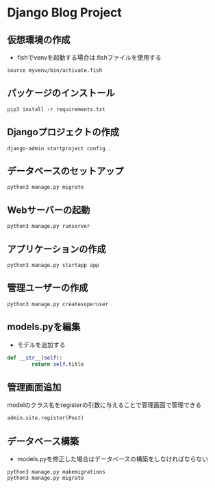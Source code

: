 # Django Blog Project

## 仮想環境の作成
- fishでvenvを起動する場合は.fishファイルを使用する
```fish
source myvenv/bin/activate.fish
```

## パッケージのインストール
```fish
pip3 install -r requirements.txt
```

## Djangoプロジェクトの作成
```fish
django-admin startproject config .
```

## データベースのセットアップ
```fish
python3 manage.py migrate
```

## Webサーバーの起動
```fish
python3 manage.py runserver
```

## アプリケーションの作成
```fish
python3 manage.py startapp app
```

## 管理ユーザーの作成
```fish
python3 manage.py createsuperuser
```

## models.pyを編集
- モデルを追加する
```python
def __str__(self):
		return self.title
```

## 管理画面追加
modelのクラス名をregisterの引数に与えることで管理画面で管理できる
```python
admin.site.register(Post)
```

## データベース構築
- models.pyを修正した場合はデータベースの構築をしなければならない
```fish
python3 manage.py makemigrations
python3 manage.py migrate
```
